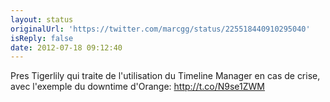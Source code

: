 ```yaml
---
layout: status
originalUrl: 'https://twitter.com/marcgg/status/225518440910295040'
isReply: false
date: 2012-07-18 09:12:40
---
```


Pres Tigerlily qui traite de l'utilisation du Timeline Manager en cas de crise, avec l'exemple du downtime d'Orange: http://t.co/N9se1ZWM
